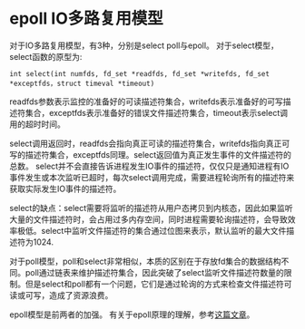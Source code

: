 # epoll IO多路复用模型

对于IO多路复用模型，有3种，分别是select poll与epoll。
对于select模型，select函数的原型为:
```cython
int select(int numfds, fd_set *readfds, fd_set *writefds, fd_set *exceptfds，struct timeval *timeout)
```
readfds参数表示监控的准备好的可读描述符集合，writefds表示准备好的可写描述符集合，exceptfds表示准备好的错误文件描述符集合，timeout表示select调用的超时时间。

select调用返回时，readfds会指向真正可读的描述符集合，writefds指向真正可写的描述符集合，exceptfds同理。select返回值为真正发生事件的文件描述符的总数。
select并不会直接告诉进程发生IO事件的描述符，仅仅只是通知进程有IO事件发生或本次监听已超时，每次select调用完成，需要进程轮询所有的描述符来获取实际发生IO事件的描述符。

select的缺点：select需要将监听的描述符从用户态拷贝到内核态，因此如果监听大量的文件描述符时，会占用过多内存空间，同时进程需要轮询描述符，会导致效率极低。select中监听文件描述符的集合通过位图来表示，默认监听的最大文件描述符为1024.

对于poll模型，poll和select非常相似，本质的区别在于存放fd集合的数据结构不同。poll通过链表来维护描述符集合，因此突破了select监听文件描述符数量的限制。但是select和poll都有一个问题，它们是通过轮询的方式来检查文件描述符可读或可写，造成了资源浪费。

epoll模型是前两者的加强。
有关于epoll原理的理解，参考[这篇文章](https://www.zhihu.com/search?type=content&q=epoll)。

